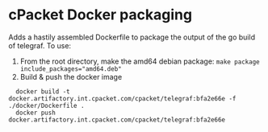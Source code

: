 # cPacket Docker packaging

Adds a hastily assembled Dockerfile to package the output of the go build of
telegraf. To use:

1. From the root directory, make the amd64 debian package: 
   `make package include_packages="amd64.deb"`
2. Build & push the docker image
```
  docker build -t docker.artifactory.int.cpacket.com/cpacket/telegraf:bfa2e66e -f ./docker/Dockerfile .
  docker push docker.artifactory.int.cpacket.com/cpacket/telegraf:bfa2e66e
```

